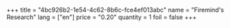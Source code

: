 +++
title = "4bc926b2-1e54-4c62-8b6c-fce4ef013abc"
name = "Firemind's Research"
lang = ["en"]
price = "0.20"
quantity = 1
foil = false
+++
